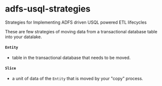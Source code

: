 # adfs-usql-strategies
Strategies for Implementing ADFS driven USQL powered ETL lifecycles

These are few strategies of moving data from a transactional database table into your datalake.

#### `Entity`
- table in the transactional database that needs to be moved.

#### `Slice`
- a unit of data of the `Entity` that is moved by your "copy" process. 
